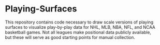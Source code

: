 # Playing-Surfaces

This repository contains code necessary to draw scale versions of playing surfaces to visualize play-by-play data for NHL, MLB, NBA, NFL, and NCAA basketball games. Not all leagues make positional data publicly available, but these will serve as good starting points for manual collection.
